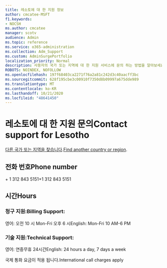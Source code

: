 ```yaml
---
title: 레소토에 대 한 지원 정보
author: cmcatee-MSFT
f1.keywords:
- NOCSH
ms.author: cmcatee
manager: scotv
audience: Admin
ms.topic: reference
ms.service: o365-administration
ms.collection: Adm_Support
ms.custom: AdminSurgePortfolio
localization_priority: Normal
description: 사용자의 국가 또는 지역에 대 한 지원 서비스에 문의 하는 방법을 알아보세요.
ROBOTS: NOINDEX, NOFOLLOW
ms.openlocfilehash: 197f68403ca2271f76a2a81c242d3c40aacff3bc
ms.sourcegitcommit: 628f195cbe3c00910f7350d8b09997a675dde989
ms.translationtype: MT
ms.contentlocale: ko-KR
ms.lasthandoff: 10/21/2020
ms.locfileid: "48641450"
---
```

# <a name="contact-support-for-lesotho"></a><span data-ttu-id="5258d-103">레소토에 대 한 지원 문의</span><span class="sxs-lookup"><span data-stu-id="5258d-103">Contact support for Lesotho</span></span>

<span data-ttu-id="5258d-104">[다른 국가 또는 지역을 찾습니다](../contact-support-for-business-products.md).</span><span class="sxs-lookup"><span data-stu-id="5258d-104">[Find another country or region](../contact-support-for-business-products.md).</span></span>

## <a name="phone-number"></a><span data-ttu-id="5258d-105">전화 번호</span><span class="sxs-lookup"><span data-stu-id="5258d-105">Phone number</span></span>
<span data-ttu-id="5258d-106">+ 1 312 843 5151</span><span class="sxs-lookup"><span data-stu-id="5258d-106">+1 312 843 5151</span></span>

## <a name="hours"></a><span data-ttu-id="5258d-107">시간</span><span class="sxs-lookup"><span data-stu-id="5258d-107">Hours</span></span>
### <a name="billing-support"></a><span data-ttu-id="5258d-108">청구 지원:</span><span class="sxs-lookup"><span data-stu-id="5258d-108">Billing Support:</span></span>

<span data-ttu-id="5258d-109">영어: 오전 10 시 Mon-Fri 오후 6 시</span><span class="sxs-lookup"><span data-stu-id="5258d-109">English: Mon-Fri 10 AM-6 PM</span></span>

### <a name="technical-support"></a><span data-ttu-id="5258d-110">기술 지원:</span><span class="sxs-lookup"><span data-stu-id="5258d-110">Technical Support:</span></span>

<span data-ttu-id="5258d-111">영어: 연중무휴 24시간</span><span class="sxs-lookup"><span data-stu-id="5258d-111">English: 24 hours a day, 7 days a week</span></span>

<span data-ttu-id="5258d-112">국제 통화 요금이 적용 됩니다.</span><span class="sxs-lookup"><span data-stu-id="5258d-112">International call charges apply</span></span>
